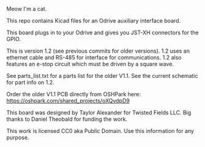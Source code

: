 

Meow I'm a cat.

This repo contains Kicad files for an Odrive auxiliary interface board.

This board plugs in to your Odrive and gives you JST-XH connectors for the GPIO.

This is version 1.2 (see previous commits for older versions).
1.2 uses an ethernet cable and RS-485 for interface for communications.
1.2 also features an e-stop circuit which must be driven by a square wave.

See parts_list.txt for a parts list for the older V1.1. See the current schematic for part info on 1.2.

Order the older V1.1 PCB directly from OSHPark here:
https://oshpark.com/shared_projects/oXQvdpD9

This board was designed by Taylor Alexander for Twisted Fields LLC.
Big thanks to Daniel Theobald for funding the work.

This work is licensed CC0 aka Public Domain. Use this information for any purpose.

